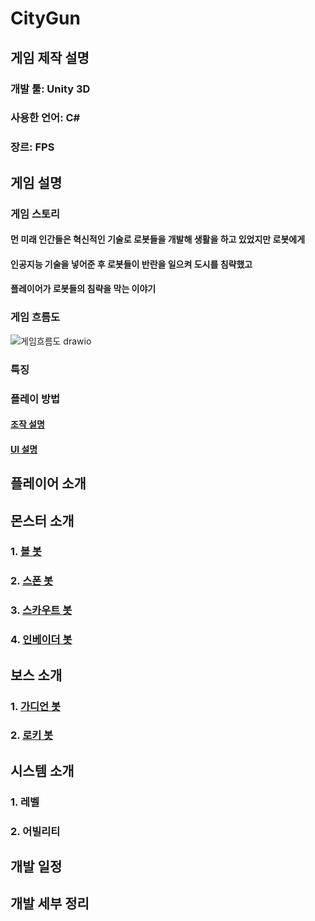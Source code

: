 # CityGun

## 게임 제작 설명
### 개발 툴: Unity 3D
### 사용한 언어: C#
### 장르: FPS

## 게임 설명
### 게임 스토리
#### 먼 미래 인간들은 혁신적인 기술로 로봇들을 개발해 생활을 하고 있었지만 로봇에게
#### 인공지능 기술을 넣어준 후 로봇들이 반란을 일으켜 도시를 침략했고
#### 플레이어가 로봇들의 침략을 막는 이야기

### 게임 흐름도
![게임흐름도 drawio](https://github.com/ACEDIA2567/CityGun/assets/101154683/716ce524-23e0-443a-b2fe-d1fc8fb1e7c4)

### 특징
#### 

### 플레이 방법
#### [조작 설명](System/조작-설명)

#### [UI 설명](System/UI_설명)

## 플레이어 소개

## 몬스터 소개
### 1. [볼 봇](MonsterInfo/BallBot.md)
### 2. [스폰 봇](MonsterInfo/SpawnBot.md)
### 3. [스카우트 봇](MonsterInfo/ScoutBot.md)
### 4. [인베이더 봇](MonsterInfo/InvaderBot.md)

## 보스 소개
### 1. [가디언 봇](MonsterInfo/GuaridanBot.md)
### 2. [로키 봇](MonsterInfo/Rockie.md)

## 시스템 소개
### 1. 레벨
### 2. 어빌리티

## 개발 일정

## 개발 세부 정리


